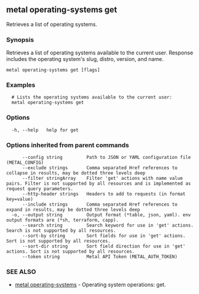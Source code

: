 ## metal operating-systems get

Retrieves a list of operating systems.

### Synopsis

Retrieves a list of operating systems available to the current user. Response includes the operating system's slug, distro, version, and name.

```
metal operating-systems get [flags]
```

### Examples

```
  # Lists the operating systems available to the current user:
  metal operating-systems get
```

### Options

```
  -h, --help   help for get
```

### Options inherited from parent commands

```
      --config string         Path to JSON or YAML configuration file (METAL_CONFIG)
      --exclude strings       Comma separated Href references to collapse in results, may be dotted three levels deep
      --filter stringArray    Filter 'get' actions with name value pairs. Filter is not supported by all resources and is implemented as request query parameters.
      --http-header strings   Headers to add to requests (in format key=value)
      --include strings       Comma separated Href references to expand in results, may be dotted three levels deep
  -o, --output string         Output format (*table, json, yaml). env output formats are (*sh, terraform, capp).
      --search string         Search keyword for use in 'get' actions. Search is not supported by all resources.
      --sort-by string        Sort fields for use in 'get' actions. Sort is not supported by all resources.
      --sort-dir string       Sort field direction for use in 'get' actions. Sort is not supported by all resources.
      --token string          Metal API Token (METAL_AUTH_TOKEN)
```

### SEE ALSO

* [metal operating-systems](metal_operating-systems.md)	 - Operating system operations: get.

